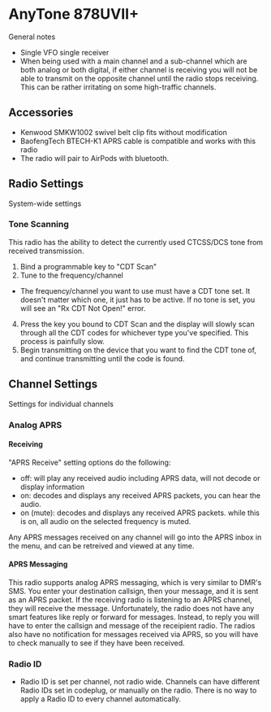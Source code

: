 # AnyTone 878UVII+
General notes
- Single VFO single receiver
- When being used with a main channel and a sub-channel which are both analog or both digital, if either channel is receiving you will not be able to transmit on the opposite channel until the radio stops receiving. This can be rather irritating on some high-traffic channels.

## Accessories
- Kenwood SMKW1002 swivel belt clip fits without modification
- BaofengTech BTECH-K1 APRS cable is compatible and works with this radio
- The radio will pair to AirPods with bluetooth.

## Radio Settings
System-wide settings

### Tone Scanning
This radio has the ability to detect the currently used CTCSS/DCS tone from received transmission.
1. Bind a programmable key to "CDT Scan"
2. Tune to the frequency/channel
  - The frequency/channel you want to use must have a CDT tone set. It doesn't matter which one, it just has to be active. If no tone is set, you will see an "Rx CDT Not Open!" error.
4. Press the key you bound to CDT Scan and the display will slowly scan through all the CDT codes for whichever type you've specified. This process is painfully slow.
5. Begin transmitting on the device that you want to find the CDT tone of, and continue transmitting until the code is found.

## Channel Settings
Settings for individual channels

### Analog APRS
#### Receiving
"APRS Receive" setting options do the following:
- off: will play any received audio including APRS data, will not decode or display information
- on: decodes and displays any received APRS packets, you can hear the audio.
- on (mute): decodes and displays any received APRS packets. while this is on, all audio on the selected frequency is muted.

Any APRS messages received on any channel will go into the APRS inbox in the menu, and can be retreived and viewed at any time.

#### APRS Messaging
This radio supports analog APRS messaging, which is very similar to DMR's SMS. You enter your destination callsign, then your message, and it is sent as an APRS packet. If the receiving radio is listening to an APRS channel, they will receive the message. Unfortunately, the radio does not have any smart features like reply or forward for messages. Instead, to reply you will have to enter the callsign and message of the receipient radio. The radios also have no notification for messages received via APRS, so you will have to check manually to see if they have been received.

### Radio ID
- Radio ID is set per channel, not radio wide. Channels can have different Radio IDs set in codeplug, or manually on the radio. There is no way to apply a Radio ID to every channel automatically.
